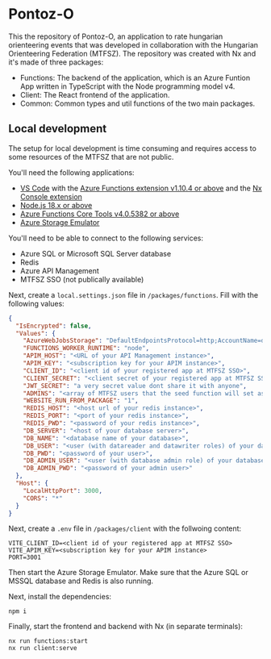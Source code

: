 # Pontoz-O

This the repository of Pontoz-O, an application to rate hungarian orienteering events that was developed in collaboration with the Hungarian Orienteering Federation (MTFSZ). The repository was created with Nx and it's made of three packages:

- Functions: The backend of the application, which is an Azure Funtion App written in TypeScript with the Node programming model v4.
- Client: The React frontend of the application.
- Common: Common types and util functions of the two main packages.

## Local development

The setup for local development is time consuming and requires access to some resources of the MTFSZ that are not public.

You'll need the following applications:

- [VS Code](https://code.visualstudio.com/) with the [Azure Functions extension v1.10.4 or above](https://marketplace.visualstudio.com/items?itemName=ms-azuretools.vscode-azurefunctions) and the [Nx Console extension](https://marketplace.visualstudio.com/items?itemName=nrwl.angular-console)
- [Node.js 18.x or above](https://nodejs.org/en)
- [Azure Functions Core Tools v4.0.5382 or above](https://github.com/Azure/azure-functions-core-tools/blob/v4.x/README.md#windows)
- [Azure Storage Emulator](https://learn.microsoft.com/en-us/azure/storage/common/storage-use-emulator)

You'll need to be able to connect to the following services:

- Azure SQL or Microsoft SQL Server database
- Redis
- Azure API Management
- MTFSZ SSO (not publically available)

Next, create a `local.settings.json` file in `/packages/functions`.
Fill with the following values:

```json
{
  "IsEncrypted": false,
  "Values": {
    "AzureWebJobsStorage": "DefaultEndpointsProtocol=http;AccountName=devstoreaccount1;AccountKey=Eby8vdM02xNOcqFlqUwJPLlmEtlCDXJ1OUzFT50uSRZ6IFsuFq2UVErCz4I6tq/K1SZFPTOtr/KBHBeksoGMGw==;BlobEndpoint=http://127.0.0.1:10000/devstoreaccount1;QueueEndpoint=http://127.0.0.1:10001/devstoreaccount1;TableEndpoint=http://127.0.0.1:10002/devstoreaccount1;",
    "FUNCTIONS_WORKER_RUNTIME": "node",
    "APIM_HOST": "<URL of your API Management instance>",
    "APIM_KEY": "<subscription key for your APIM instance>",
    "CLIENT_ID": "<client id of your registered app at MTFSZ SSO>",
    "CLIENT_SECRET": "<client secret of your registered app at MTFSZ SSO>",
    "JWT_SECRET": "a very secret value dont share it with anyone",
    "ADMINS": "<array of MTFSZ users that the seed function will set as admin (optional)>",
    "WEBSITE_RUN_FROM_PACKAGE": "1",
    "REDIS_HOST": "<host url of your redis instance>",
    "REDIS_PORT": "<port of your redis instance>",
    "REDIS_PWD": "<password of your redis instance>",
    "DB_SERVER": "<host of your database server>",
    "DB_NAME": "<database name of your database>",
    "DB_USER": "<user (with datareader and datawriter roles) of your database>",
    "DB_PWD": "<password of your user>",
    "DB_ADMIN_USER": "<user (with database admin role) of your database>",
    "DB_ADMIN_PWD": "<password of your admin user>"
  },
  "Host": {
    "LocalHttpPort": 3000,
    "CORS": "*"
  }
}
```

Next, create a `.env` file in `/packages/client` with the follwoing content:

```
VITE_CLIENT_ID=<client id of your registered app at MTFSZ SSO>
VITE_APIM_KEY=<subscription key for your APIM instance>
PORT=3001
```

Then start the Azure Storage Emulator. Make sure that the Azure SQL or MSSQL database and Redis is also running.

Next, install the dependencies:

```
npm i
```

Finally, start the frontend and backend with Nx (in separate terminals):

```
nx run functions:start
nx run client:serve
```
